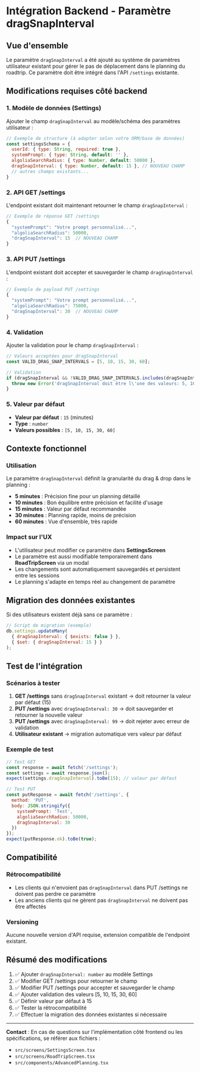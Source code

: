 # Intégration Backend - Paramètre dragSnapInterval

## Vue d'ensemble
Le paramètre `dragSnapInterval` a été ajouté au système de paramètres utilisateur existant pour gérer le pas de déplacement dans le planning du roadtrip. Ce paramètre doit être intégré dans l'API `/settings` existante.

## Modifications requises côté backend

### 1. Modèle de données (Settings)
Ajouter le champ `dragSnapInterval` au modèle/schéma des paramètres utilisateur :

```javascript
// Exemple de structure (à adapter selon votre ORM/base de données)
const settingsSchema = {
  userId: { type: String, required: true },
  systemPrompt: { type: String, default: '' },
  algoliaSearchRadius: { type: Number, default: 50000 },
  dragSnapInterval: { type: Number, default: 15 }, // NOUVEAU CHAMP
  // autres champs existants...
}
```

### 2. API GET /settings
L'endpoint existant doit maintenant retourner le champ `dragSnapInterval` :

```javascript
// Exemple de réponse GET /settings
{
  "systemPrompt": "Votre prompt personnalisé...",
  "algoliaSearchRadius": 50000,
  "dragSnapInterval": 15  // NOUVEAU CHAMP
}
```

### 3. API PUT /settings
L'endpoint existant doit accepter et sauvegarder le champ `dragSnapInterval` :

```javascript
// Exemple de payload PUT /settings
{
  "systemPrompt": "Votre prompt personnalisé...",
  "algoliaSearchRadius": 75000,
  "dragSnapInterval": 30  // NOUVEAU CHAMP
}
```

### 4. Validation
Ajouter la validation pour le champ `dragSnapInterval` :

```javascript
// Valeurs acceptées pour dragSnapInterval
const VALID_DRAG_SNAP_INTERVALS = [5, 10, 15, 30, 60];

// Validation
if (dragSnapInterval && !VALID_DRAG_SNAP_INTERVALS.includes(dragSnapInterval)) {
  throw new Error('dragSnapInterval doit être l\'une des valeurs: 5, 10, 15, 30, 60');
}
```

### 5. Valeur par défaut
- **Valeur par défaut** : `15` (minutes)
- **Type** : `number`
- **Valeurs possibles** : `[5, 10, 15, 30, 60]`

## Contexte fonctionnel

### Utilisation
Le paramètre `dragSnapInterval` définit la granularité du drag & drop dans le planning :
- **5 minutes** : Précision fine pour un planning détaillé
- **10 minutes** : Bon équilibre entre précision et facilité d'usage
- **15 minutes** : Valeur par défaut recommandée
- **30 minutes** : Planning rapide, moins de précision
- **60 minutes** : Vue d'ensemble, très rapide

### Impact sur l'UX
- L'utilisateur peut modifier ce paramètre dans **SettingsScreen**
- Le paramètre est aussi modifiable temporairement dans **RoadTripScreen** via un modal
- Les changements sont automatiquement sauvegardés et persistent entre les sessions
- Le planning s'adapte en temps réel au changement de paramètre

## Migration des données existantes

Si des utilisateurs existent déjà sans ce paramètre :

```javascript
// Script de migration (exemple)
db.settings.updateMany(
  { dragSnapInterval: { $exists: false } },
  { $set: { dragSnapInterval: 15 } }
);
```

## Test de l'intégration

### Scénarios à tester
1. **GET /settings** sans `dragSnapInterval` existant → doit retourner la valeur par défaut (15)
2. **PUT /settings** avec `dragSnapInterval: 30` → doit sauvegarder et retourner la nouvelle valeur
3. **PUT /settings** avec `dragSnapInterval: 99` → doit rejeter avec erreur de validation
4. **Utilisateur existant** → migration automatique vers valeur par défaut

### Exemple de test
```javascript
// Test GET
const response = await fetch('/settings');
const settings = await response.json();
expect(settings.dragSnapInterval).toBe(15); // valeur par défaut

// Test PUT
const putResponse = await fetch('/settings', {
  method: 'PUT',
  body: JSON.stringify({
    systemPrompt: 'Test',
    algoliaSearchRadius: 50000,
    dragSnapInterval: 30
  })
});
expect(putResponse.ok).toBe(true);
```

## Compatibilité

### Rétrocompatibilité
- Les clients qui n'envoient pas `dragSnapInterval` dans PUT /settings ne doivent pas perdre ce paramètre
- Les anciens clients qui ne gèrent pas `dragSnapInterval` ne doivent pas être affectés

### Versioning
Aucune nouvelle version d'API requise, extension compatible de l'endpoint existant.

## Résumé des modifications
1. ✅ Ajouter `dragSnapInterval: number` au modèle Settings
2. ✅ Modifier GET /settings pour retourner le champ
3. ✅ Modifier PUT /settings pour accepter et sauvegarder le champ  
4. ✅ Ajouter validation des valeurs [5, 10, 15, 30, 60]
5. ✅ Définir valeur par défaut à 15
6. ✅ Tester la rétrocompatibilité
7. ✅ Effectuer la migration des données existantes si nécessaire

---

**Contact** : En cas de questions sur l'implémentation côté frontend ou les spécifications, se référer aux fichiers :
- `src/screens/SettingsScreen.tsx` 
- `src/screens/RoadTripScreen.tsx`
- `src/components/AdvancedPlanning.tsx`

